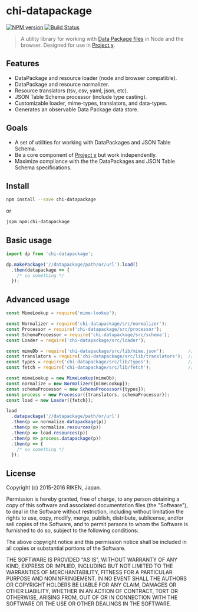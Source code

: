 # chi-datapackage

[![NPM version][npm-image]][npm-url]
[![Build Status][travis-image]][travis-url]

> A utility library for working with [Data Package files](http://frictionlessdata.io/guides/data-package/) in Node and the browser.
> Designed for use in [Project χ](https://github.com/Hypercubed/Project-Chi).

## Features

* DataPackage and resource loader (node and browser compatible).
* DataPackage and resource normalizer.
* Resource translators (tsv, csv, yaml, json, etc).
* JSON Table Schema processor (include type casting).
* Customizable loader, mime-types, translators, and data-types.
* Generates an observable Data Package data store.

## Goals

* A set of utilities for working with DataPackages and JSON Table Schema.
* Be a core component of [Project χ](https://github.com/Hypercubed/Project-Chi) but work independently.
* Maximize compliance with the the DataPackages and JSON Table Schema specifications.

## Install

```sh
npm install --save chi-datapackage
```

or

```sh
jspm npm:chi-datapackage
```

## Basic usage

```js
import dp from 'chi-datapackage';

dp.makePackage('//datapackage/path/or/url').load()
  .then(datapackage => {
    /* so something */
  });
```

## Advanced usage

```js
const MimeLookup = require('mime-lookup');

const Normalizer = require('chi-datapackage/src/normalizer');
const Processor = require('chi-datapackage/src/processor');
const SchemaProcessor = require('chi-datapackage/src/schema');
const Loader = require('chi-datapackage/src/loader');

const mimeDb = require('chi-datapackage/src/lib/mime.json');         // or your custom mimeDb
const translators = require('chi-datapackage/src/lib/translators');  // or your custom translators
const types = require('chi-datapackage/src/lib/types');              // or your custom types
const fetch = require('chi-datapackage/src/lib/fetch');              // or your custom fetch promise

const mimeLookup = new MimeLookup(mimeDb);
const normalize = new Normalizer({mimeLookup});
const schemaProcessor = new SchemaProcessor({types});
const process = new Processor({translators, schemaProcessor});
const load = new Loader({fetch});

load
  .datapackage('//datapackage/path/or/url')
  .then(p => normalize.datapackage(p))
  .then(p => normalize.resources(p))
  .then(p => load.resources(p))
  .then(p => process.datapackage(p))
  .then(p => {
    /* so something */
  });
```

## License

Copyright (c) 2015-2016 RIKEN, Japan.

Permission is hereby granted, free of charge, to any person obtaining a copy of this software and associated documentation files (the "Software"), to deal in the Software without restriction, including without limitation the rights to use, copy, modify, merge, publish, distribute, sublicense, and/or sell copies of the Software, and to permit persons to whom the Software is furnished to do so, subject to the following conditions:

The above copyright notice and this permission notice shall be included in all copies or substantial portions of the Software.

THE SOFTWARE IS PROVIDED "AS IS", WITHOUT WARRANTY OF ANY KIND, EXPRESS OR IMPLIED, INCLUDING BUT NOT LIMITED TO THE WARRANTIES OF MERCHANTABILITY, FITNESS FOR A PARTICULAR PURPOSE AND NONINFRINGEMENT. IN NO EVENT SHALL THE AUTHORS OR COPYRIGHT HOLDERS BE LIABLE FOR ANY CLAIM, DAMAGES OR OTHER LIABILITY, WHETHER IN AN ACTION OF CONTRACT, TORT OR OTHERWISE, ARISING FROM, OUT OF OR IN CONNECTION WITH THE SOFTWARE OR THE USE OR OTHER DEALINGS IN THE SOFTWARE.

[npm-url]: https://npmjs.org/package/chi-datapackage
[npm-image]: https://img.shields.io/npm/v/chi-datapackage.svg?style=flat-square

[travis-url]: https://travis-ci.org/Hypercubed/chi-datapackage
[travis-image]: https://img.shields.io/travis/Hypercubed/chi-datapackage.svg?style=flat-square
